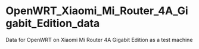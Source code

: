 # OpenWRT_Xiaomi_Mi_Router_4A_Gigabit_Edition_data
Data for  OpenWRT on Xiaomi Mi Router 4A Gigabit Edition as a test machine
